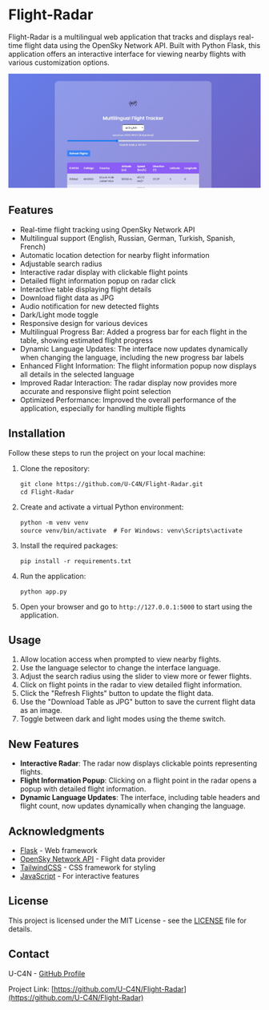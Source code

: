 # Flight-Radar

Flight-Radar is a multilingual web application that tracks and displays real-time flight data using the OpenSky Network API. Built with Python Flask, this application offers an interactive interface for viewing nearby flights with various customization options.

![Flight-Radar Screenshot](/static/img/readme.jpg)

## Features

- Real-time flight tracking using OpenSky Network API
- Multilingual support (English, Russian, German, Turkish, Spanish, French)
- Automatic location detection for nearby flight information
- Adjustable search radius
- Interactive radar display with clickable flight points
- Detailed flight information popup on radar click
- Interactive table displaying flight details
- Download flight data as JPG
- Audio notification for new detected flights
- Dark/Light mode toggle
- Responsive design for various devices
- Multilingual Progress Bar: Added a progress bar for each flight in the table, showing estimated flight progress
- Dynamic Language Updates: The interface now updates dynamically when changing the language, including the new progress bar labels
- Enhanced Flight Information: The flight information popup now displays all details in the selected language
- Improved Radar Interaction: The radar display now provides more accurate and responsive flight point selection
- Optimized Performance: Improved the overall performance of the application, especially for handling multiple flights

## Installation

Follow these steps to run the project on your local machine:

1. Clone the repository:
    ```
    git clone https://github.com/U-C4N/Flight-Radar.git
    cd Flight-Radar
    ```

2. Create and activate a virtual Python environment:
    ```
    python -m venv venv
    source venv/bin/activate  # For Windows: venv\Scripts\activate
    ```

3. Install the required packages:
    ```
    pip install -r requirements.txt
    ```

4. Run the application:
    ```
    python app.py
    ```

5. Open your browser and go to `http://127.0.0.1:5000` to start using the application.

## Usage

1. Allow location access when prompted to view nearby flights.
2. Use the language selector to change the interface language.
3. Adjust the search radius using the slider to view more or fewer flights.
4. Click on flight points in the radar to view detailed flight information.
5. Click the "Refresh Flights" button to update the flight data.
6. Use the "Download Table as JPG" button to save the current flight data as an image.
7. Toggle between dark and light modes using the theme switch.

## New Features

- **Interactive Radar**: The radar now displays clickable points representing flights.
- **Flight Information Popup**: Clicking on a flight point in the radar opens a popup with detailed flight information.
- **Dynamic Language Updates**: The interface, including table headers and flight count, now updates dynamically when changing the language.

## Acknowledgments

- [Flask](https://flask.palletsprojects.com/) - Web framework
- [OpenSky Network API](https://opensky-network.org/apidoc/) - Flight data provider
- [TailwindCSS](https://tailwindcss.com/) - CSS framework for styling
- [JavaScript](https://developer.mozilla.org/en-US/docs/Web/JavaScript) - For interactive features

## License

This project is licensed under the MIT License - see the [LICENSE](LICENSE) file for details.

## Contact

U-C4N - [GitHub Profile](https://github.com/U-C4N)

Project Link: [https://github.com/U-C4N/Flight-Radar](https://github.com/U-C4N/Flight-Radar)